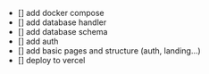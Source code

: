 - [] add docker compose
- [] add database handler
- [] add database schema
- [] add auth
- [] add basic pages and structure (auth, landing...)
- [] deploy to vercel

